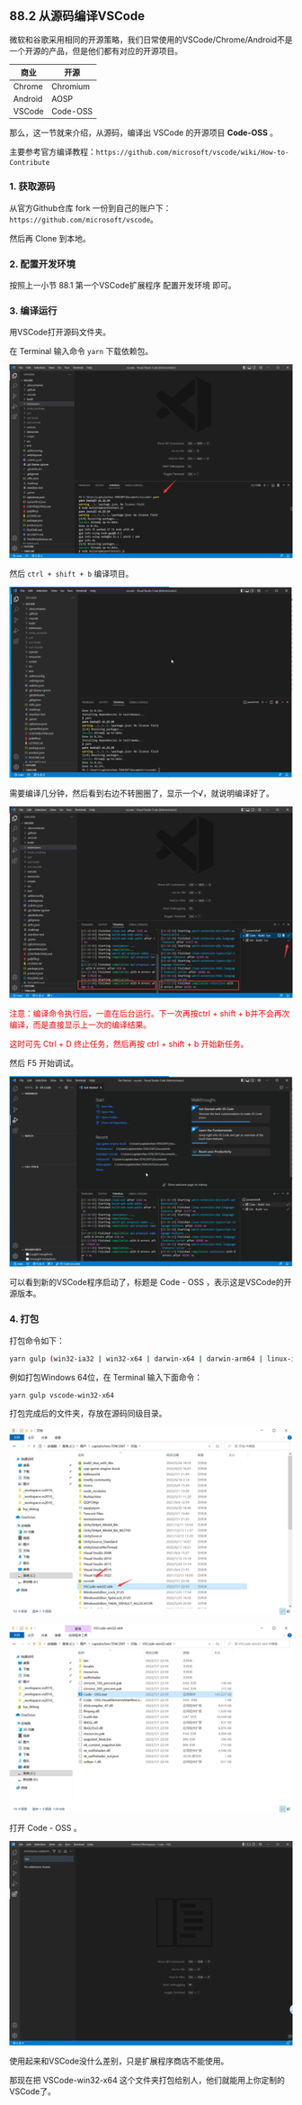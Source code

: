 ## 88.2 从源码编译VSCode

微软和谷歌采用相同的开源策略，我们日常使用的VSCode/Chrome/Android不是一个开源的产品，但是他们都有对应的开源项目。

|   商业| 开源  |
|---|---|
|  Chrome | Chromium  |
|Android|AOSP|
|VSCode|Code-OSS|

那么，这一节就来介绍，从源码，编译出 VSCode 的开源项目 <b>Code-OSS</b> 。

主要参考官方编译教程：`https://github.com/microsoft/vscode/wiki/How-to-Contribute`

### 1. 获取源码

从官方Github仓库 fork 一份到自己的账户下：`https://github.com/microsoft/vscode`。

然后再 Clone 到本地。


### 2. 配置开发环境

按照上一小节 88.1 第一个VSCode扩展程序 配置开发环境 即可。


### 3. 编译运行

用VSCode打开源码文件夹。

在 Terminal 输入命令 `yarn` 下载依赖包。

![](../../imgs/vscode_extension_dev/vscode_open_source/yarn_download_modules.jpg)

然后 `ctrl + shift + b` 编译项目。

![](../../imgs/vscode_extension_dev/vscode_open_source/build_vscode.gif)

需要编译几分钟，然后看到右边不转圈圈了，显示一个√，就说明编译好了。


![](../../imgs/vscode_extension_dev/vscode_open_source/build_ok.jpg)


<font color=red>注意：编译命令执行后，一直在后台运行。下一次再按ctrl + shift + b并不会再次编译，而是直接显示上一次的编译结果。

这时可先 Ctrl + D 终止任务，然后再按 ctrl + shift + b 开始新任务。</font>


然后 F5 开始调试。

![](../../imgs/vscode_extension_dev/vscode_open_source/debug_vscode.gif)

可以看到新的VSCode程序启动了，标题是 Code - OSS ，表示这是VSCode的开源版本。

### 4. 打包

打包命令如下：

```bash
yarn gulp (win32-ia32 | win32-x64 | darwin-x64 | darwin-arm64 | linux-ia32 | linux-x64 | linux-arm)
```

例如打包Windows 64位，在 Terminal 输入下面命令：

```bash
yarn gulp vscode-win32-x64
```

打包完成后的文件夹，存放在源码同级目录。

![](../../imgs/vscode_extension_dev/vscode_open_source/publish_ok.png)

![](../../imgs/vscode_extension_dev/vscode_open_source/open_with_code-oss.png)

打开 Code - OSS 。

![](../../imgs/vscode_extension_dev/vscode_open_source/code-oss-market-not-avalable.jpg)

使用起来和VSCode没什么差别，只是扩展程序商店不能使用。

那现在把 VSCode-win32-x64 这个文件夹打包给别人，他们就能用上你定制的VSCode了。